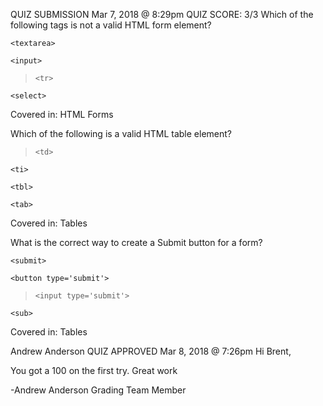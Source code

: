 QUIZ SUBMISSION
Mar 7, 2018 @ 8:29pm
QUIZ SCORE: 3/3
Which of the following tags is not a valid HTML form element?

`<textarea>`

`<input>`

> `<tr>`

`<select>`

Covered in: HTML Forms

Which of the following is a valid HTML table element?

> `<td>`

`<ti>`

`<tbl>`

`<tab>`

Covered in: Tables

What is the correct way to create a Submit button for a form?

`<submit>`

`<button type='submit'>`

> `<input type='submit'>`

`<sub>`

Covered in: Tables

Andrew Anderson
 QUIZ APPROVED
Mar 8, 2018 @ 7:26pm
Hi Brent,

You got a 100 on the first try. Great work

-Andrew Anderson Grading Team Member